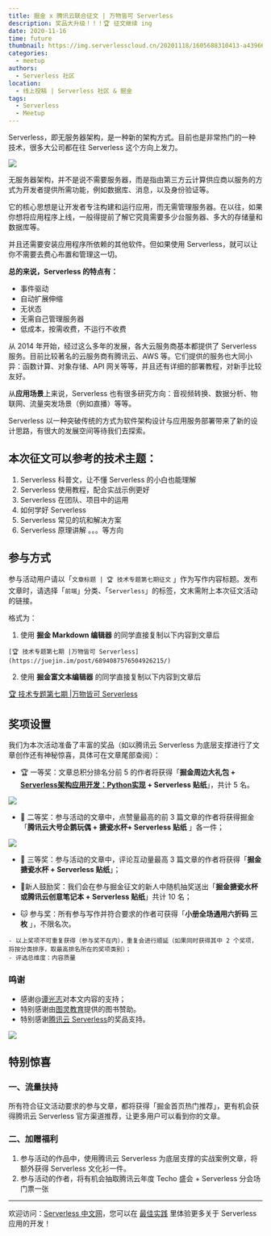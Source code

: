 ```yaml
---
title: 掘金 x 腾讯云联合征文 | 万物皆可 Serverless
description: 奖品大升级！！！🏆 征文继续 ing
date: 2020-11-16
time: future
thumbnail: https://img.serverlesscloud.cn/20201118/1605688310413-a439663e77e045899725dc094b393d6e_tplv-k3u1fbpfcp-watermark.jpg
categories:
  - meetup
authors:
  - Serverless 社区
location:
  - 线上投稿 | Serverless 社区 & 掘金
tags:
  - Serverless
  - Meetup
---
```


Serverless，即无服务器架构，是一种新的架构方式。目前也是非常热门的一种技术，很多大公司都在往 Serverless 这个方向上发力。

![](https://img.serverlesscloud.cn/20201118/1605688310413-a439663e77e045899725dc094b393d6e_tplv-k3u1fbpfcp-watermark.jpg)

无服务器架构，并不是说不需要服务器，而是指由第三方云计算供应商以服务的方式为开发者提供所需功能，例如数据库、消息，以及身份验证等。

它的核心思想是让开发者专注构建和运行应用，而无需管理服务器。在以往，如果你想将应用程序上线，一般得提前了解它究竟需要多少台服务器、多大的存储量和数据库等。

并且还需要安装应用程序所依赖的其他软件。但如果使用 Serverless，就可以让你不需要去费心布置和管理这一切。

**总的来说，Serverless 的特点有：**

- 事件驱动
- 自动扩展伸缩
- 无状态
- 无需自己管理服务器
- 低成本，按需收费，不运行不收费

从 2014 年开始，经过这么多年的发展，各大云服务商基本都提供了 Serverless 服务。目前比较著名的云服务商有腾讯云、AWS 等。它们提供的服务也大同小异：函数计算、对象存储、API 网关等等，并且还有详细的部署教程，对新手比较友好。

从**应用场景**上来说，Serverless 也有很多研究方向：音视频转换、数据分析、物联网、流量突发场景（例如直播）等等。

Serverless 以一种突破传统的方式为软件架构设计与应用服务部署带来了新的设计思路，有很大的发展空间等待我们去探索。

## 本次征文可以参考的技术主题：

1. Serverless 科普文，让不懂 Serverless 的小白也能理解
2. Serverless 使用教程，配合实战示例更好
3. Serverless 在团队、项目中的运用
4. 如何学好 Serverless
5. Serverless 常见的坑和解决方案
6. Serverless 原理讲解
。。。等方向

## 参与方式

参与活动用户请以「`文章标题 | 🏆 技术专题第七期征文` 」作为写作内容标题。发布文章时，请选择「`前端`」分类、「`Serverless`」的标签，文末需附上本次征文活动的链接。

格式为：

1. 使用 **掘金 Markdown 编辑器** 的同学直接复制以下内容到文章后

```
[🏆 技术专题第七期 |万物皆可 Serverless](https://juejin.im/post/6894087576504926215/)
```

2. 使用 **掘金富文本编辑器** 的同学直接复制以下内容到文章后

[🏆 技术专题第七期 |万物皆可 Serverless](https://juejin.im/post/6894087576504926215/)

## 奖项设置

我们为本次活动准备了丰富的奖品（如以腾讯云 Serverless 为底层支撑进行了文章创作还有神秘惊喜，具体可在文章尾部查阅）：

- 🏆 一等奖：文章总积分排名分前 5 的作者将获得「**掘金周边大礼包 + [Serverless架构应用开发：Python实现](https://u.jd.com/tOhW5mj) + Serverless 贴纸**」，共计 5 名。

![](https://img.serverlesscloud.cn/20201118/1605689955750-d8c9e85d7e1243b2ae4d768cdd20b261~tplv-k3u1fbpfcp-watermark.image.png)

- 💙 二等奖：参与活动的文章中，点赞量最高的前 3 篇文章的作者将获得掘金「**腾讯云大号企鹅玩偶 + 搪瓷水杯+  Serverless 贴纸** 」各一件；

![](https://img.serverlesscloud.cn/20201118/1605688919892-timg%20%282%29.jpg)

- 👏 三等奖：参与活动的文章中，评论互动量最高 3 篇文章的作者将获得「**掘金搪瓷水杯 + Serverless 贴纸**」；

- 🎉新人鼓励奖：我们会在参与掘金征文的新人中随机抽奖送出「**掘金搪瓷水杯或腾讯云创意笔记本 + Serverless 贴纸**」共计 10 名；

- 🐱 参与奖：所有参与写作并符合要求的作者可获得「**小册全场通用六折码 三枚** 」，不限名次。

```
- 以上奖项不可重复获得（参与奖不在内），重复会进行顺延（如果同时获得其中 2 个奖项，将按分类排序，取最高排名所在的奖项类别）；
- 评选总维度：内容质量
```

### 鸣谢

- 感谢@[谭光志](https://juejin.im/user/1433418893103645)对本文内容的支持；
- 特别感谢由[图灵教育](https://u.jd.com/tOhW5mj)提供的图书赞助。
- 特别感谢[腾讯云 Serverless](https://juejin.im/user/3421335918490222)的奖品支持。

![](https://img.serverlesscloud.cn/20201118/1605689951528-50e9a91c61d94710b3fa1858d7909c04~tplv-k3u1fbpfcp-watermark.image.png)

## 特别惊喜

### 一、流量扶持

所有符合征文活动要求的参与文章，都将获得「掘金首页热门推荐」，更有机会获得腾讯云 Serverless 官方渠道推荐，让更多用户可以看到你的文章。

### 二、加赠福利

1. 参与活动的作品中，使用腾讯云 Serverless 为底层支撑的实战案例文章，将额外获得 Serverless 文化衫一件。
2. 参与活动的作者，将有机会抽取腾讯云年度 Techo 盛会 + Serverless 分会场门票一张

---

欢迎访问：[Serverless 中文网](https://serverlesscloud.cn/)，您可以在 [最佳实践](https://serverlesscloud.cn/best-practice) 里体验更多关于 Serverless 应用的开发！